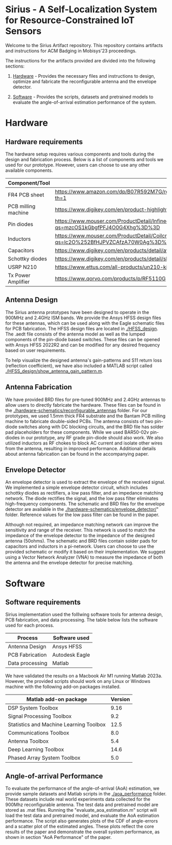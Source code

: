 Sirius - A Self-Localization System for Resource-Constrained IoT Sensors
====

Welcome to the Sirius Artifact repository. This repository contains artifacts and instructions for ACM Badging in Mobisys'23 proceedings.

The instructions for the artifacts provided are divided into the following sections:

1. [Hardware](#hardware) - Provides the necessary files and instructions to design, optimize and fabricate the reconfigurable antenna and the envelope detector.

2. [Software](#software) - Provides the scripts, datasets and pretrained models to evaluate the angle-of-arrival estimation performance of the system.


# Hardware

## Hardware requirements

The hardware setup requires various components and tools during the design and fabrication process. Below is a list of components and tools we used for our prototype. However, users can choose to use any other available components.

| Component/Tool  | Link |
| ------------- | ------------- |
| FR4 PCB sheet  | https://www.amazon.com/dp/B07R592M7G/ref=cm_sw_em_r_mt_dp_64GBDSG48XJH234KXX3A?th=1  |
| PCB milling machine  | https://www.digikey.com/en/product-highlight/b/bantam-tools/desktop-pcb-milling-machine  |
| Pin diodes  | https://www.mouser.com/ProductDetail/Infineon-Technologies/BAR-50-02V-H6327?qs=mzcOS1kGbgfPFJ4O0G4Xhg%3D%3D  |
| Inductors  | https://www.mouser.com/ProductDetail/Coilcraft/C403-2/?qs=lc2O%252BfHJPVZCAfzA70W0Ag%3D%3D  |
| Capacitors  | https://www.digikey.com/en/products/detail/avx-corporation/ACCU-P0805KITL2/724571  |
| Schottky diodes | https://www.digikey.com/en/products/detail/skyworks-solutions-inc/SMS7630-079LF/2052135 |
| USRP N210 | https://www.ettus.com/all-products/un210-kit/ |
| Tx Power Amplifier | https://www.qorvo.com/products/p/RF5110G |

## Antenna Design 

The Sirius antenna prototypes have been designed to operate in the 900MHz and 2.4GHz ISM bands. We provide the Ansys HFSS design files for these antennas, which can be used along with the Eagle schematic files for PCB fabrication. The HFSS design files are located in [./HFSS_design](./HFSS_design). The .aedt file consists of the antenna model as well as the lumped components of the pin-diode based switches. These files can be opened with Ansys HFSS 2022R2 and can be modified for any desired frequency based on user requirements.

To help visualize the designed antenna's gain-patterns and S11 return loss (reflection coefficient), we have also included a MATLAB script called [./HFSS_design/show_antenna_gain_pattern.m](./HFSS_design/show_antenna_gain_pattern.m).

## Antenna Fabrication

We have provided BRD files for pre-tuned 900MHz and 2.4GHz antennas to allow users to directly fabricate the hardware. These files can be found in the [./hardware-schematics/reconfigurable_antennas](./hardware-schematics/reconfigurable_antennas) folder. For our prototypes, we used 1.5mm thick FR4 substrate and the Bantam PCB milling machine to fabricate double-sided PCBs. The antenna consists of two pin-diode switches along with DC blocking circuits, and the BRD file has solder pad placeholders for these components. While we used BAR50-02v pin-diodes in our prototype, any RF grade pin-diode should also work. We also utilized inductors as RF chokes to block AC current and isolate other wires from the antenna, resulting in improved performance. Additional details about antenna fabrication can be found in the accompanying paper.

## Envelope Detector

An envelope detector is used to extract the envelope of the received signal. We implemented a simple envelope detector circuit, which includes schottky diodes as rectifiers, a low pass filter, and an impedance matching network. The diode rectifies the signal, and the low pass filter eliminates high-frequency components. The schematic and BRD files for the envelope detector are available in the [./hardware-schematics/envelope_detector/](./hardware-schematics/envelope_detector/)" folder. Reference values for the low pass filter can be found in the paper.

Although not required, an impedance matching network can improve the sensitivity and range of the receiver. This network is used to match the impedance of the envelope detector to the impedance of the designed antenna (50ohms). The schematic and BRD files contain solder pads for capacitors and inductors in a pi-network. Users can choose to use the provided schematic or modify it based on their implementation. We suggest using a Vector Network Analyzer (VNA) to measure the impedance of both the antenna and the envelope detector for precise matching.

# Software

## Software requirements

Sirius implementation used the folllwing software tools for antenna design, PCB fabrication, and data processing. The table below lists the software used for each process.

| Process | Software used |
| ------------- | ------------- |
| Antenna Design  | Ansys HFSS  |
| PCB Fabrication  | Autodesk Eagle  |
| Data processing  | Matlab  |

We have validated the results on a Macbook Air M1 running Matlab 2023a. However, the provided scripts should work on any Linux or Windows machine with the following add-on packages installed.

| Matlab add-on package  | Version |
| ------------- | ------------- |
|DSP System Toolbox | 9.16 |
|Signal Processing Toolbox | 9.2 |
|Statistics and Machine Learning Toolbox | 12.5 |
|Communications Toolbox | 8.0 |
|Antenna Toolbox | 5.4 |
|Deep Learning Toolbox | 14.6 |
|Phased Array System Toolbox | 5.0 |

## Angle-of-arrival Performance

To evaluate the performance of the angle-of-arrival (AoA) estimation, we provide sample datasets and Matlab scripts in the [./aoa_performance](./aoa_performance) folder. These datasets include real world experiments data collected for the 900Mhz reconfigurable antenna. The test data and pretrained model are stored as .mat files. Running the "evaluate_aoa_estimation.m" script will load the test data and pretrained model, and evaluate the AoA estimation performance. The script also generates plots of the CDF of angle-errors and a scatter plot of the estimated angles. These plots reflect the core results of the paper and demonstrate the overall system performance, as shown in section "AoA Performance" of the paper.